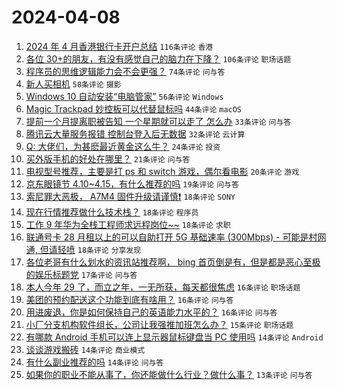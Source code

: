 # 2024-04-08

1. [2024 年 4 月香港银行卡开户总结](https://www.v2ex.com/t/1030463) `116条评论` `香港`
1. [各位 30+的朋友，有没有感觉自己的脑力在下降？](https://www.v2ex.com/t/1030442) `106条评论` `职场话题`
1. [程序员的思维逻辑能力会不会更强？](https://www.v2ex.com/t/1030433) `74条评论` `问与答`
1. [新人买相机](https://www.v2ex.com/t/1030486) `58条评论` `摄影`
1. [Windows 10 自动安装“电脑管家”](https://www.v2ex.com/t/1030431) `56条评论` `Windows`
1. [Magic Trackpad 妙控板可以代替鼠标吗](https://www.v2ex.com/t/1030468) `44条评论` `macOS`
1. [提前一个月提离职被告知 一个星期就可以走了 怎么办](https://www.v2ex.com/t/1030512) `33条评论` `问与答`
1. [腾讯云大量服务报错 控制台登入后无数据](https://www.v2ex.com/t/1030613) `32条评论` `云计算`
1. [Q: 大佬们，为甚麽最近黄金这么牛？](https://www.v2ex.com/t/1030537) `24条评论` `投资`
1. [买外版手机的好处在哪里？](https://www.v2ex.com/t/1030542) `21条评论` `问与答`
1. [电视型号推荐，主要是打 ps 和 switch 游戏，偶尔看电影](https://www.v2ex.com/t/1030479) `20条评论` `游戏`
1. [京东眼镜节 4.10~4.15，有什么推荐的吗](https://www.v2ex.com/t/1030476) `19条评论` `问与答`
1. [索尼罪大恶极， A7M4 固件升级请谨慎❗️](https://www.v2ex.com/t/1030551) `18条评论` `SONY`
1. [现在行情推荐做什么技术栈？](https://www.v2ex.com/t/1030504) `18条评论` `程序员`
1. [工作 9 年华为全栈工程师求远程岗位~~](https://www.v2ex.com/t/1030461) `18条评论` `求职`
1. [联通号卡 28 月租以上的可以自助打开 5G 基础速率 (300Mbps) - 可能是村网通, 但请轻喷](https://www.v2ex.com/t/1030450) `18条评论` `分享发现`
1. [各位老哥有什么划水的资讯站推荐啊， bing 首页倒是有，但是都是恶心至极的娱乐标题党](https://www.v2ex.com/t/1030428) `17条评论` `问与答`
1. [本人今年 29 了，而立之年，一无所获，每天都很焦虑](https://www.v2ex.com/t/1030575) `16条评论` `职场话题`
1. [美团的预约配送这个功能到底有啥用？](https://www.v2ex.com/t/1030497) `16条评论` `问与答`
1. [用进废退，你是如何保持自己的英语能力水平的？](https://www.v2ex.com/t/1030466) `16条评论` `问与答`
1. [小厂分支机构软件组长，公司让我强推加班怎么办？](https://www.v2ex.com/t/1030492) `15条评论` `职场话题`
1. [有哪款 Android 手机可以连上显示器鼠标键盘当 PC 使用吗](https://www.v2ex.com/t/1030535) `14条评论` `Android`
1. [谈谈游戏搬砖](https://www.v2ex.com/t/1030508) `14条评论` `商业模式`
1. [有什么副业推荐的吗](https://www.v2ex.com/t/1030458) `14条评论` `问与答`
1. [如果你的职业不能从事了，你还能做什么行业？做什么事？](https://www.v2ex.com/t/1030582) `13条评论` `问与答`
